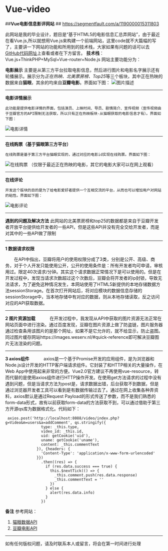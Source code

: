 # Vue-video
##**Vue电影信息影评网站** ## https://segmentfault.com/a/1190000015311803

  此网站是我的毕业设计，题目是“基于HTML5的电影信息汇总弄网站”，由于最近在看Vue.js,所以就想用Vue.js来构建一个前端网站，这里code就不大篇幅的写了，主要讲一下网站的功能和所用到的技术栈，大家如果有问题的话可以去 [GitHub代码网址][1]上查看或者在下方留言。
    **技术栈**： Vue.js+ThinkPHP+MySql+Vue-router+Node.js
  网站主要功能分为：

**电影展示**
 主要是从第三方平台拉取电影信息，然后进行图片和电影名字展示还有轮播展示。展示分为*正在热映、北美票房榜、Top25*等三个板块，其中正在热映的数据来自**猫眼**，其余的均来自**豆瓣电影**。界面如下图：
![图片描述][2]
    
----------


**电影详情展示**

    此功能是提供电影详情的界面，包括演员、上映时间、导员、剧情简介、宣传视频（宣传视频由于豆瓣官方的API限制无法获取，所以只有正在热映板块-从猫眼获取的电影信息才有）。界面如下图：
![电影详情][3]
    
----------

**在线购票（基于猫眼第三方平台）**

    在线购票是基于第三方平台猫眼实现的，通过对应的电影id实现在线购票。界面如下图：
![在线购票][4]
    （仅限于最近正在热映的电影，其它的电影大家可以在网上观看）


----------


**在线评论**

    开发这个版块的目的是为了给电影爱好者提供一个互相交流的平台，从而也可以增加用户对网站的粘性。界面如下图：
![电影评论][5]


----------


    
**遇到的问题及解决方法**
    此网站的北美票房榜和top25的数据都是来自于豆瓣开发者开放平台提供给开发者的一些API，但是这些API并没有完全交给开发者，而是对其中的一些API做了限制


----------


 **1 数据请求权限**

　　在API中指出，豆瓣将用户的使用权限分成了3类，分别是公开、高级、商务，对于个人开发只能使用公开，公开的使用条件是：所有开发者均可申请，审核用过。限定40次请求/分钟。其实这个请求数据正常情况下是可以使用的。但是在开发过程中，发现当请求次数超过这个次数后，豆瓣会将开发者的ip封锁，导致无法请求，为了避免这种情况发生，本网站使用了HTML5新提供的本地存储数据方法sessionStorage。在首次打开网站后，将对应模块的数据信息存储的sessionStorage中，当本地存储中有对应的数据，则从本地存储读取，反之访问对应的API获取数据。


----------


**2 图片资源加载**
　　　在开发过程中，我发现从API中获取的图片资源无法正常在网站页面中进行渲染。通过百度发现，豆瓣在图片资源上做了防盗链，图片服务器通过检查条用该图片的是那个网址，如果不是它允许的，就不给显示，防止盗图。同过图片缓存网站https://images.weserv.nl/#quick-reference即可解决豆瓣图片无法渲染的问题。


----------


**3 axios组件**
　　　axios是一个基于Promise开发的应用组件，是为浏览器和Node.js设计开发的HTTP客户端请求组件。它封装了和HTTP相关的大量操作，在Web App中使用起来非常的方便。Vue2.0官方建议不再使用vue-resource，转而代替的是使用axios组件进行HTTP操作开发。在使用get方法请求的过程中没有遇到问题，但是当请求方法为post是，请求数据出错，后台获取不到数据，但是通过浏览器开发者工具可以看到是有数据传输过去了。通过在网上收集各种弄资料，axios默认是通过Request Payload的形式传送了参数，而不是我们熟悉的form-data形式，故有以前获取form-data的方法获取不到，可以通过借助于第三方开源qs库为数据格式化。代码如下：

   

     axios.post('http://localhost:8088/video/index.php?g=Video&m=users&a=addComment', qs.stringify({
                    type: _this.type,
                    video_id: _this.id,
                    uid: getCookie('uid'),
                    uname: getCookie('uname'),
                    content: _this.commentText
                  }), {headers: {
                    'Content-Type': 'application/x-www-form-urlencoded'
                  }})
                    .then((res) => {
                      if (res.data.success === true) {
                        this.$nextTick(() => {
                          _this.comment.push(res.data.response)
                          _this.commentText = ''
                        })
                      } else {
                        alert(res.data.info)
                      }
                    })

**备注**
参考网站：

 1. [猫眼数据API][6]
 2. [豆瓣电影API][7]


----------
如有任何版权问题，请及时联系本人或留言，将会在第一时间进行处理


  [1]: https://github.com/LaughingZhu/Vue-video
  [2]: /img/bVbcply
  [3]: /img/bVbcpmJ
  [4]: /img/bVbcpor
  [5]: /img/bVbcpqT
  [6]: https://www.jianshu.com/p/9855610eb1d4
  [7]: https://developers.douban.com/wiki/?title=api_v2
